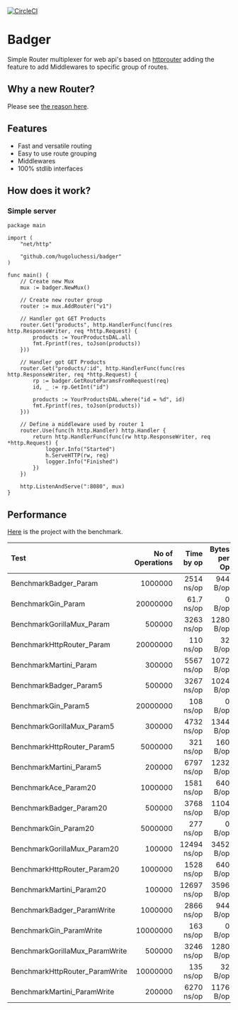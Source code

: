 [![CircleCI](https://circleci.com/gh/hugoluchessi/badger/tree/master.svg?style=shield)](https://circleci.com/gh/hugoluchessi/badger/tree/master)
# Badger
Simple Router multiplexer for web api's based on [httprouter](https://github.com/julienschmidt/httprouter) adding the feature to add Middlewares to specific group of routes.

## Why a new Router?
Please see [the reason here](https://gist.github.com/hugoluchessi/db89f6f0fae0aced6251153bb97ee485).

## Features
* Fast and versatile routing
* Easy to use route grouping
* Middlewares
* 100% stdlib interfaces

## How does it work?
### Simple server

``` golang
package main

import (
	"net/http"

	"github.com/hugoluchessi/badger"
)

func main() {
	// Create new Mux
	mux := badger.NewMux()

	// Create new router group
	router := mux.AddRouter("v1")

	// Handler got GET Products
	router.Get("products", http.HandlerFunc(func(res http.ResponseWriter, req *http.Request) {
		products := YourProductsDAL.all
		fmt.Fprintf(res, toJson(products))
	}))

	// Handler got GET Products
	router.Get("products/:id", http.HandlerFunc(func(res http.ResponseWriter, req *http.Request) {
		rp := badger.GetRouteParamsFromRequest(req)
		id, _ := rp.GetInt("id")

		products := YourProductsDAL.where("id = %d", id)
		fmt.Fprintf(res, toJson(products))
	}))

	// Define a middleware used by router 1
	router.Use(func(h http.Handler) http.Handler {
		return http.HandlerFunc(func(rw http.ResponseWriter, req *http.Request) {
			logger.Info("Started")
			h.ServeHTTP(rw, req)
			logger.Info("Finished")
		})
	})

	http.ListenAndServe(":8080", mux)
}

```

## Performance
[Here](https://github.com/hugoluchessi/go-http-routing-benchmark) is the project with the benchmark.

| Test | No of Operations | Time by op | Bytes per Op   | Allocations per op |
|:-------------|----------:|-----------:|----------:|----------:|
BenchmarkBadger_Param|1000000|2514 ns/op|944 B/op|13 allocs/op|
BenchmarkGin_Param|20000000|61.7 ns/op|0 B/op|0 allocs/op|
BenchmarkGorillaMux_Param|500000|3263 ns/op|1280 B/op|10 allocs/op|
BenchmarkHttpRouter_Param|20000000|110 ns/op|32 B/op|1 allocs/op|
BenchmarkMartini_Param|300000|5567 ns/op|1072 B/op|10 allocs/op|
BenchmarkBadger_Param5|500000|3267 ns/op|1024 B/op|13 allocs/op|
BenchmarkGin_Param5|20000000|108 ns/op|0 B/op|0 allocs/op|
BenchmarkGorillaMux_Param5|300000|4732 ns/op|1344 B/op|10 allocs/op|
BenchmarkHttpRouter_Param5|5000000|321 ns/op|160 B/op|1 allocs/op|
BenchmarkMartini_Param5|200000|6797 ns/op|1232 B/op|11 allocs/op|
BenchmarkAce_Param20|1000000|1581 ns/op|640 B/op|1 allocs/op|
BenchmarkBadger_Param20|500000|3768 ns/op|1104 B/op|13 allocs/op|
BenchmarkGin_Param20|5000000|277 ns/op|0 B/op|0 allocs/op|
BenchmarkGorillaMux_Param20|100000|12494 ns/op|3452 B/op|12 allocs/op|
BenchmarkHttpRouter_Param20|1000000|1528 ns/op|640 B/op|1 allocs/op|
BenchmarkMartini_Param20|100000|12697 ns/op|3596 B/op|13 allocs/op|
BenchmarkBadger_ParamWrite|1000000|2866 ns/op|944 B/op|13 allocs/op|
BenchmarkGin_ParamWrite|10000000|163 ns/op|0 B/op|0 allocs/op|
BenchmarkGorillaMux_ParamWrite|500000|3246 ns/op|1280 B/op|10 allocs/op|
BenchmarkHttpRouter_ParamWrite|10000000|135 ns/op|32 B/op|1 allocs/op|
BenchmarkMartini_ParamWrite|200000|6270 ns/op|1176 B/op|14 allocs/op|
